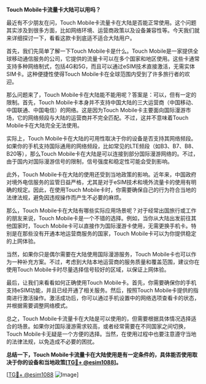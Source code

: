 **Touch Mobile卡流量卡大陆可以用吗？**

最近有不少朋友在问，Touch Mobile卡流量卡在大陆是否能正常使用。这个问题其实涉及到很多方面，比如网络环境、运营商政策以及设备兼容性等。今天我们就来详细探讨一下，看看这款卡到底适不适合大陆用户。

首先，我们先简单了解一下Touch Mobile卡是什么。Touch Mobile是一家提供全球移动通信服务的公司，它提供的流量卡可以在多个国家和地区使用。这些卡通常支持多种网络制式，包括4G和5G，而且可以通过eSIM技术直接激活，无需实体SIM卡。这种便捷性使得Touch Mobile卡在全球范围内受到了许多旅行者的欢迎。

那么问题来了，Touch Mobile卡在大陆能不能用呢？答案是：可以，但有一定的限制。首先，Touch Mobile卡本身并不支持中国大陆的三大运营商（中国移动、中国联通、中国电信）的网络。这是因为Touch Mobile卡主要面向国际漫游市场，它的网络频段与大陆的运营商并不完全匹配。不过，这并不意味着Touch Mobile卡在大陆完全无法使用。

实际上，Touch Mobile卡在大陆的可用性取决于你的设备是否支持其网络频段。如果你的手机支持国际通用的网络频段，比如常见的LTE频段（如B3、B7、B8、B20等），那么Touch Mobile卡在大陆是可以连接到部分国际漫游网络的。不过，由于国内对国际漫游信号的限制，信号强度和稳定性可能会受到影响。

此外，Touch Mobile卡在大陆的使用还受到当地政策的影响。近年来，中国政府对境外电信服务的监管日益严格，尤其是对于eSIM技术和境外流量卡的使用有明确的规定。因此，在使用Touch Mobile卡时，你需要确保自己的行为符合当地的法律法规，避免因违规操作而产生不必要的麻烦。

那么，Touch Mobile卡在大陆有哪些实际应用场景呢？对于经常出国旅行或工作的朋友来说，Touch Mobile卡是一个不错的选择。例如，当你从大陆出发前往其他国家时，Touch Mobile卡可以直接作为国际漫游卡使用，无需更换手机卡。特别是在那些没有开通本地运营商服务的国家，Touch Mobile卡可以为你提供稳定的上网体验。

当然，如果你只是偶尔需要在大陆使用国际漫游服务，Touch Mobile卡也可以作为一种补充方案。不过，考虑到大陆本地运营商的服务质量和覆盖范围，建议你在使用Touch Mobile卡时尽量选择信号较好的区域，以保证上网体验。

最后，让我们来看看如何正确使用Touch Mobile卡。首先，你需要确保你的手机支持eSIM功能，并且已经开通了相关服务。然后，按照Touch Mobile卡提供的指南进行激活操作。激活成功后，你可以通过手机设置中的网络选项查看卡的状态，并根据需要调整网络模式。

总之，Touch Mobile卡流量卡在大陆是可以使用的，但需要根据具体情况选择适合的场景。如果你对国际漫游需求较高，或者经常需要在不同国家之间切换，Touch Mobile卡无疑是一个方便的选择。当然，在使用过程中也要注意遵守当地的法律法规，以免造成不必要的困扰。

**总结一下，Touch Mobile卡流量卡在大陆使用是有一定条件的，具体能否使用取决于你的设备和当地政策[[TG💪+ @esim1088](https://t.me/s/esim1088)]。**

[[TG💪+ @esim1088](https://t.me/s/esim1088) ![Image](https://i.postimg.cc/4NQfJmqS/Snipaste-2025-05-13-00-14-12.png)]